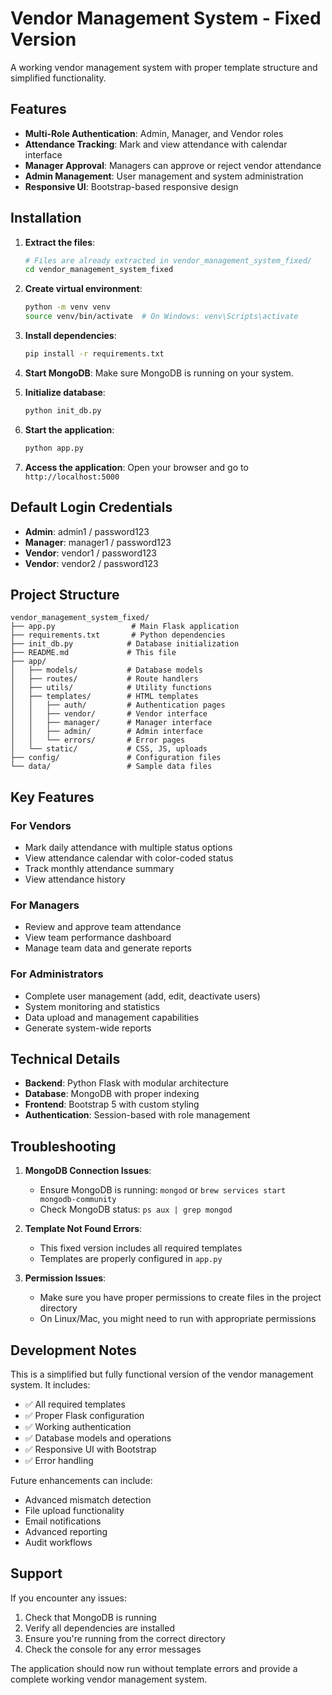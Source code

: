 # Vendor Management System - Fixed Version

A working vendor management system with proper template structure and simplified functionality.

## Features

- **Multi-Role Authentication**: Admin, Manager, and Vendor roles
- **Attendance Tracking**: Mark and view attendance with calendar interface
- **Manager Approval**: Managers can approve or reject vendor attendance
- **Admin Management**: User management and system administration
- **Responsive UI**: Bootstrap-based responsive design

## Installation

1. **Extract the files**:
   ```bash
   # Files are already extracted in vendor_management_system_fixed/
   cd vendor_management_system_fixed
   ```

2. **Create virtual environment**:
   ```bash
   python -m venv venv
   source venv/bin/activate  # On Windows: venv\Scripts\activate
   ```

3. **Install dependencies**:
   ```bash
   pip install -r requirements.txt
   ```

4. **Start MongoDB**:
   Make sure MongoDB is running on your system.

5. **Initialize database**:
   ```bash
   python init_db.py
   ```

6. **Start the application**:
   ```bash
   python app.py
   ```

7. **Access the application**:
   Open your browser and go to `http://localhost:5000`

## Default Login Credentials

- **Admin**: admin1 / password123
- **Manager**: manager1 / password123  
- **Vendor**: vendor1 / password123
- **Vendor**: vendor2 / password123

## Project Structure

```
vendor_management_system_fixed/
├── app.py                 # Main Flask application
├── requirements.txt       # Python dependencies
├── init_db.py            # Database initialization
├── README.md             # This file
├── app/
│   ├── models/           # Database models
│   ├── routes/           # Route handlers
│   ├── utils/            # Utility functions
│   ├── templates/        # HTML templates
│   │   ├── auth/         # Authentication pages
│   │   ├── vendor/       # Vendor interface
│   │   ├── manager/      # Manager interface
│   │   ├── admin/        # Admin interface
│   │   └── errors/       # Error pages
│   └── static/           # CSS, JS, uploads
├── config/               # Configuration files
└── data/                 # Sample data files
```

## Key Features

### For Vendors
- Mark daily attendance with multiple status options
- View attendance calendar with color-coded status
- Track monthly attendance summary
- View attendance history

### For Managers
- Review and approve team attendance
- View team performance dashboard
- Manage team data and generate reports

### For Administrators
- Complete user management (add, edit, deactivate users)
- System monitoring and statistics
- Data upload and management capabilities
- Generate system-wide reports

## Technical Details

- **Backend**: Python Flask with modular architecture
- **Database**: MongoDB with proper indexing
- **Frontend**: Bootstrap 5 with custom styling
- **Authentication**: Session-based with role management

## Troubleshooting

1. **MongoDB Connection Issues**:
   - Ensure MongoDB is running: `mongod` or `brew services start mongodb-community`
   - Check MongoDB status: `ps aux | grep mongod`

2. **Template Not Found Errors**:
   - This fixed version includes all required templates
   - Templates are properly configured in `app.py`

3. **Permission Issues**:
   - Make sure you have proper permissions to create files in the project directory
   - On Linux/Mac, you might need to run with appropriate permissions

## Development Notes

This is a simplified but fully functional version of the vendor management system. It includes:

- ✅ All required templates
- ✅ Proper Flask configuration
- ✅ Working authentication
- ✅ Database models and operations
- ✅ Responsive UI with Bootstrap
- ✅ Error handling

Future enhancements can include:
- Advanced mismatch detection
- File upload functionality
- Email notifications
- Advanced reporting
- Audit workflows

## Support

If you encounter any issues:
1. Check that MongoDB is running
2. Verify all dependencies are installed
3. Ensure you're running from the correct directory
4. Check the console for any error messages

The application should now run without template errors and provide a complete working vendor management system.
